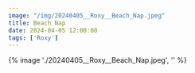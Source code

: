 ```yaml
---
image: "/img/20240405__Roxy__Beach_Nap.jpeg"
title: Beach Nap 
date: 2024-04-05 12:00:00
tags: ['Roxy']
---
```

{% image './20240405__Roxy__Beach_Nap.jpeg', '' %}
